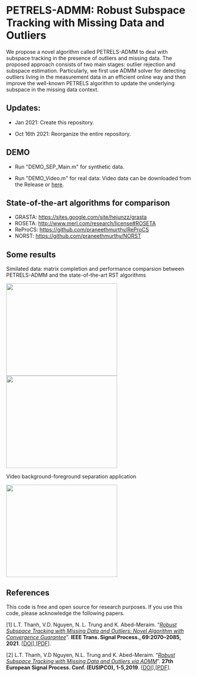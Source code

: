 # PETRELS-ADMM: Robust Subspace Tracking with Missing Data and Outliers

We propose a novel algorithm called PETRELS-ADMM to deal with subspace tracking in the presence of outliers and missing data. The proposed approach consists of two main stages: outlier rejection and subspace estimation. Particularly, we first use ADMM solver for detecting outliers living in the measurement data in an efficient online way and then improve the well-known PETRELS algorithm to update the underlying subspace in the missing data context.

## Updates:
+ Jan 2021: Create this repository.

+ Oct 16th 2021: Reorganize the entire repository.

## DEMO

+ Run "DEMO_SEP_Main.m" for synthetic data.

+ Run "DEMO_Video.m" for real data: Video data can be downloaded from the Release or [here](https://drive.google.com/drive/folders/11a_TgkJAyw7PvF-lz9RuUW_SHeMk_F1H?usp=sharing).

## State-of-the-art algorithms for comparison
+ GRASTA: https://sites.google.com/site/hejunzz/grasta
+ ROSETA: http://www.merl.com/research/license#ROSETA
+ ReProCS: https://github.com/praneethmurthy/ReProCS
+ NORST: https://github.com/praneethmurthy/NORST

## Some results

Similated data: matrix completion and performance comparsion between PETRELS-ADMM and the state-of-the-art RST algorithms
<p float="left">
  <img src="https://user-images.githubusercontent.com/26319211/110497389-b01e0680-80f6-11eb-870f-88e9b6c65ae4.PNG" width="300" height='250' />
  <img src="https://user-images.githubusercontent.com/26319211/110496361-af38a500-80f5-11eb-84c3-26485bda807c.jpg" width="300" height='250' /> 
</p>

Video background-foreground separation application

<img src="https://user-images.githubusercontent.com/26319211/110496363-afd13b80-80f5-11eb-8770-30510d66e271.PNG" width="300" height='250'>


## References

This code is free and open source for research purposes. If you use this code, please acknowledge the following papers.

[1] L.T. Thanh, V.D. Nguyen, N. L. Trung and K. Abed-Meraim. “[*Robust Subspace Tracking with Missing Data and Outliers: Novel Algorithm with Convergence Guarantee*](https://drive.google.com/file/d/1MIFmZlQyx1L3lUZ5QGz6ARWVPD4eBYgF/view?usp=sharing)”. **IEEE Trans. Signal Process., 69:2070–2085, 2021**. [[DOI](https://ieeexplore.ieee.org/document/9381678)],[[PDF](https://drive.google.com/file/d/1MIFmZlQyx1L3lUZ5QGz6ARWVPD4eBYgF/view?usp=sharing)].

[2] L.T. Thanh, V.D Nguyen, N.L. Trung and K. Abed-Meraim. “[*Robust Subspace Tracking with Missing Data and Outliers via ADMM*](https://drive.google.com/file/d/1fOfWjUdMgUuOI7yWpouid3BMb29QQzkr/view?usp=sharing)”. **27th European Signal Process. Conf. (EUSIPCO), 1-5,2019**. [[DOI]( https://ieeexplore.ieee.org/document/8903031)],[[PDF](https://drive.google.com/file/d/1fOfWjUdMgUuOI7yWpouid3BMb29QQzkr/view?usp=sharing)].


